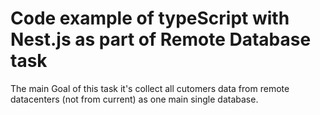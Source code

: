 # Code example of typeScript with Nest.js as part of Remote Database task
The main Goal of this task it's collect all cutomers data from remote datacenters (not from current) as one main single database.
